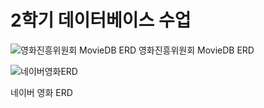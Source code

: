 # 2학기 데이터베이스 수업

![영화진흥위원회 MovieDB ERD](https://user-images.githubusercontent.com/75001605/127763202-95abcde3-d991-4a26-b821-c933343d02f1.png)
영화진흥위원회 MovieDB ERD


![네이버영화ERD](https://user-images.githubusercontent.com/75001605/127763282-a6fad0ec-6d85-44b2-a8b0-c19b81b4b4de.png)

네이버 영화 ERD
